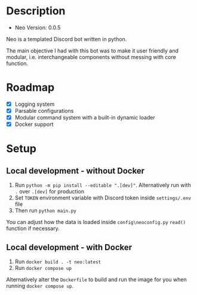 # Description
- Neo Version: 0.0.5

Neo is a templated Discord bot written in python.

The main objective I had with this bot was to make it user friendly and modular, i.e. interchangeable components without messing with core function.

# Roadmap
 * [x] Logging system
 * [x] Parsable configurations
 * [x] Modular command system with a built-in dynamic loader
 * [x] Docker support

# Setup
## Local development - without Docker
1. Run `python -m pip install --editable ".[dev]"`. Alternatively run with `.` over `.[dev]` for production
2. Set `TOKEN` environment variable with Discord token inside `settings/.env` file
3. Then run `python main.py`

You can adjust how the data is loaded inside `config\neoconfig.py` `read()` function if necessary.

## Local development - with Docker
1. Run `docker build . -t neo:latest`
2. Run `docker compose up`

Alternatively alter the `Dockerfile` to build and run the image for you when running `docker compose up`.